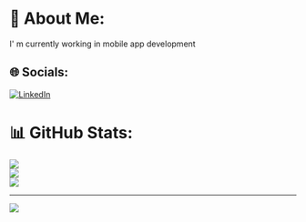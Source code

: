 # 💫 About Me:
I' m currently working in mobile app development


## 🌐 Socials:
[![LinkedIn](https://img.shields.io/badge/LinkedIn-%230077B5.svg?logo=linkedin&logoColor=white)](https://linkedin.com/in/kshitizdayal) 
# 📊 GitHub Stats:
![](https://github-readme-stats.vercel.app/api?username=KshitizDayal&theme=dark&hide_border=false&include_all_commits=false&count_private=false)<br/>
![](https://github-readme-streak-stats.herokuapp.com/?user=KshitizDayal&theme=dark&hide_border=false)<br/>
![](https://github-readme-stats.vercel.app/api/top-langs/?username=KshitizDayal&theme=dark&hide_border=false&include_all_commits=false&count_private=false&layout=compact)

---
[![](https://visitcount.itsvg.in/api?id=KshitizDayal&icon=0&color=0)](https://visitcount.itsvg.in)

<!-- Proudly created with GPRM ( https://gprm.itsvg.in ) -->
